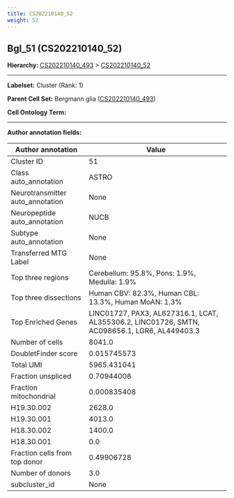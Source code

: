 ```yaml
---
title: CS202210140_52
weight: 52
---
```

## Bgl_51 (CS202210140_52)
<b>Hierarchy: </b>
[CS202210140_493](../CS202210140_493) >
[CS202210140_52](../CS202210140_52)

---


**Labelset:** Cluster (Rank: 1)

**Parent Cell Set:** Bergmann glia ([CS202210140_493](../CS202210140_493))



**Cell Ontology Term:** 

[MARKER GENES.]: #


---

[TRANSFERRED ANNOTATIONS.]: #


[AUTHOR ANNOTATION FIELDS.]: #


**Author annotation fields:**

| Author annotation | Value |
|-------------------|-------|
|Cluster ID|51|
|Class auto_annotation|ASTRO|
|Neurotransmitter auto_annotation|None|
|Neuropeptide auto_annotation|NUCB|
|Subtype auto_annotation|None|
|Transferred MTG Label|None|
|Top three regions|Cerebellum: 95.8%, Pons: 1.9%, Medulla: 1.9%|
|Top three dissections|Human CBV: 82.3%, Human CBL: 13.3%, Human MoAN: 1.3%|
|Top Enriched Genes|LINC01727, PAX3, AL627316.1, LCAT, AL355306.2, LINC01726, SMTN, AC098656.1, LGR6, AL449403.3|
|Number of cells|8041.0|
|DoubletFinder score|0.015745573|
|Total UMI|5965.431041|
|Fraction unspliced|0.70944008|
|Fraction mitochondrial|0.000835408|
|H19.30.002|2628.0|
|H19.30.001|4013.0|
|H18.30.002|1400.0|
|H18.30.001|0.0|
|Fraction cells from top donor|0.49906728|
|Number of donors|3.0|
|subcluster_id|None|
